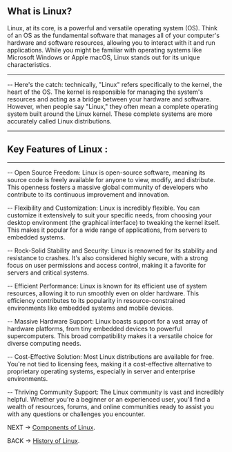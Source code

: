 
## What is Linux?


Linux, at its core, is a powerful and versatile operating system (OS). Think of an OS as the fundamental software that manages all of your computer's hardware and software resources, allowing you to interact with it and run applications. While you might be familiar with operating systems like Microsoft Windows or Apple macOS, Linux stands out for its unique characteristics.

---

-- Here's the catch: technically, "Linux" refers specifically to the kernel, the heart of the OS. The kernel is responsible for managing the system's resources and acting as a bridge between your hardware and software. However, when people say "Linux," they often mean a complete operating system built around the Linux kernel. These complete systems are more accurately called Linux distributions.

---


## Key Features of Linux :
---


-- Open Source Freedom: Linux is open-source software, meaning its source code is freely available for anyone to view, modify, and distribute. This openness fosters a massive global community of developers who contribute to its continuous improvement and innovation.


-- Flexibility and Customization: Linux is incredibly flexible. You can customize it extensively to suit your specific needs, from choosing your desktop environment (the graphical interface) to tweaking the kernel itself. This makes it popular for a wide range of applications, from servers to embedded systems.


-- Rock-Solid Stability and Security: Linux is renowned for its stability and resistance to crashes. It's also considered highly secure, with a strong focus on user permissions and access control, making it a favorite for servers and critical systems.


-- Efficient Performance: Linux is known for its efficient use of system resources, allowing it to run smoothly even on older hardware. This efficiency contributes to its popularity in resource-constrained environments like embedded systems and mobile devices.


-- Massive Hardware Support: Linux boasts support for a vast array of hardware platforms, from tiny embedded devices to powerful supercomputers. This broad compatibility makes it a versatile choice for diverse computing needs.


-- Cost-Effective Solution: Most Linux distributions are available for free. You're not tied to licensing fees, making it a cost-effective alternative to proprietary operating systems, especially in server and enterprise environments.


-- Thriving Community Support: The Linux community is vast and incredibly helpful. Whether you're a beginner or an experienced user, you'll find a wealth of resources, forums, and online communities ready to assist you with any questions or challenges you encounter.



NEXT -> [Components of Linux](Components.md).


BACK -> [History of Linux](History.md).

